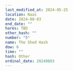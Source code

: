 ```yaml
---
last_modified_at: 2024-05-25
location: Naas
date: 2024-08-03
end_date: ""
hares: TBD
other_hash: ""
number: "5"
name: The Shed Hash
dow: 6
time: ""
hash: Other
ordinal_date: 20240803
---
```


